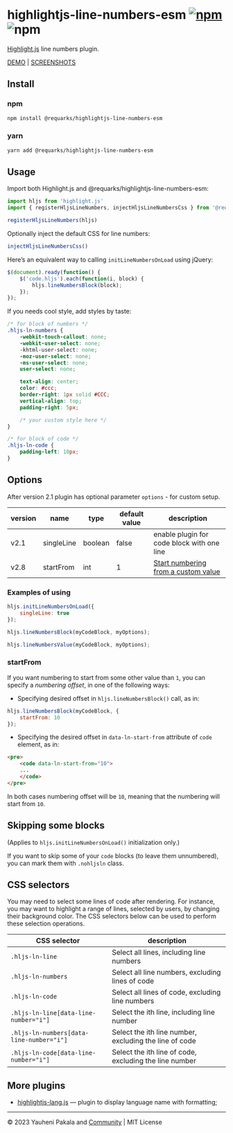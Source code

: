 # highlightjs-line-numbers-esm [![npm](https://img.shields.io/npm/v/highlightjs-line-numbers.js.svg)](https://www.npmjs.com/package/highlightjs-line-numbers.js) ![npm](https://img.shields.io/npm/dw/highlightjs-line-numbers.js.svg)

[Highlight.js](https://github.com/highlightjs/highlight.js) line numbers plugin.

[DEMO](http://wcoder.github.io/highlightjs-line-numbers.js/) | [SСREENSHOTS](https://github.com/wcoder/highlightjs-line-numbers.js/issues/5)

## Install

### npm

```sh
npm install @requarks/highlightjs-line-numbers-esm
```

### yarn

```sh
yarn add @requarks/highlightjs-line-numbers-esm
```

## Usage

Import both Highlight.js and @requarks/highlightjs-line-numbers-esm:

```js
import hljs from 'highlight.js'
import { registerHljsLineNumbers, injectHljsLineNumbersCss } from '@requarks/highlightjs-line-numbers-esm'

registerHljsLineNumbers(hljs)
```

Optionally inject the default CSS for line numbers:

```js
injectHljsLineNumbersCss()
```

Here’s an equivalent way to calling `initLineNumbersOnLoad` using jQuery:

```js
$(document).ready(function() {
    $('code.hljs').each(function(i, block) {
        hljs.lineNumbersBlock(block);
    });
});
```

If you needs cool style, add styles by taste:

```css
/* for block of numbers */
.hljs-ln-numbers {
    -webkit-touch-callout: none;
    -webkit-user-select: none;
    -khtml-user-select: none;
    -moz-user-select: none;
    -ms-user-select: none;
    user-select: none;

    text-align: center;
    color: #ccc;
    border-right: 1px solid #CCC;
    vertical-align: top;
    padding-right: 5px;

    /* your custom style here */
}

/* for block of code */
.hljs-ln-code {
    padding-left: 10px;
}
```

## Options

After version 2.1 plugin has optional parameter `options` - for custom setup.

version | name       | type    | default value | description
--------|------------|---------|---------------|-----------------------
v2.1    | singleLine | boolean | false         | enable plugin for code block with one line
v2.8    | startFrom  | int     | 1             | [Start numbering from a custom value](#startFrom)

### Examples of using

```js
hljs.initLineNumbersOnLoad({
    singleLine: true
});
```

```js
hljs.lineNumbersBlock(myCodeBlock, myOptions);
```

```js
hljs.lineNumbersValue(myCodeBlock, myOptions);
```

### startFrom

If you want numbering to start from some other value than `1`, you can specify a _numbering offset_, in one of the following ways:

- Specifying desired offset in `hljs.lineNumbersBlock()` call, as in:

```js
hljs.lineNumbersBlock(myCodeBlock, {
    startFrom: 10
});
```

- Specifying the desired offset in `data-ln-start-from` attribute of `code` element, as in:

```html
<pre>
    <code data-ln-start-from="10">
    ...
    </code>
</pre>
```

In both cases numbering offset will be `10`, meaning that the numbering will start from `10`.

## Skipping some blocks

(Applies to `hljs.initLineNumbersOnLoad()` initialization only.)

If you want to skip some of your `code` blocks (to leave them unnumbered), you can mark them with `.nohljsln` class.

## CSS selectors

You may need to select some lines of code after rendering. For instance, you may want
to highlight a range of lines, selected by users, by changing their background color.
The CSS selectors below can be used to perform these selection operations.

CSS selector                             |  description
-----------------------------------------|-----------------------
`.hljs-ln-line`                          | Select all lines, including line numbers
`.hljs-ln-numbers`                       | Select all line numbers, excluding lines of code
`.hljs-ln-code`                          | Select all lines of code, excluding line numbers
`.hljs-ln-line[data-line-number="i"]`    | Select the ith line, including line number
`.hljs-ln-numbers[data-line-number="i"]` | Select the ith line number, excluding the line of code
`.hljs-ln-code[data-line-number="i"]`    | Select the ith line of code, excluding the line number

## More plugins

- [highlightjs-lang.js](https://github.com/wcoder/highlightjs-lang.js) — plugin to display language name with formatting;

---
&copy; 2023 Yauheni Pakala and [Community](https://github.com/wcoder/highlightjs-line-numbers.js/graphs/contributors) | MIT License
